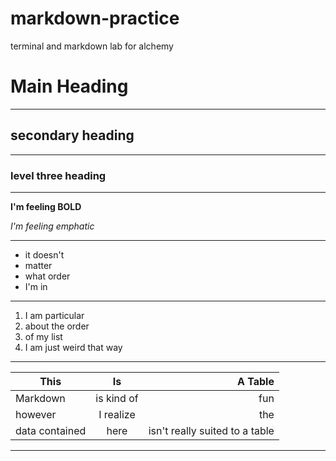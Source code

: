 # markdown-practice
terminal and markdown lab for alchemy

# Main Heading
---
## secondary heading
---
### level three heading

---

**I'm feeling BOLD**

*I'm feeling emphatic*

---

- it doesn't
- matter
- what order
- I'm in

---
1) I am particular
1) about the order
1) of my list
1) I am just weird that way

---

| This   |      Is      |  A Table |
|----------|:-------------:|------:|
| Markdown |  is kind of | fun |
| however |    I realize  |   the|
| data contained | here |    isn't really suited to a table |

---

